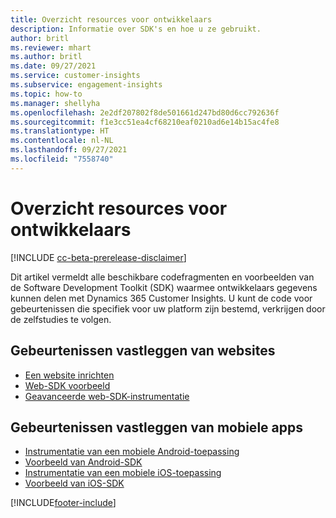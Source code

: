 ```yaml
---
title: Overzicht resources voor ontwikkelaars
description: Informatie over SDK's en hoe u ze gebruikt.
author: britl
ms.reviewer: mhart
ms.author: britl
ms.date: 09/27/2021
ms.service: customer-insights
ms.subservice: engagement-insights
ms.topic: how-to
ms.manager: shellyha
ms.openlocfilehash: 2e2df207802f8de501661d247bd80d6cc792636f
ms.sourcegitcommit: f1e3cc51ea4cf68210eaf0210ad6e14b15ac4fe8
ms.translationtype: HT
ms.contentlocale: nl-NL
ms.lasthandoff: 09/27/2021
ms.locfileid: "7558740"
---
```

# <a name="developer-resources-overview"></a>Overzicht resources voor ontwikkelaars

[!INCLUDE [cc-beta-prerelease-disclaimer](includes/cc-beta-prerelease-disclaimer.md)]

Dit artikel vermeldt alle beschikbare codefragmenten en voorbeelden van de Software Development Toolkit (SDK) waarmee ontwikkelaars gegevens kunnen delen met Dynamics 365 Customer Insights. U kunt de code voor gebeurtenissen die specifiek voor uw platform zijn bestemd, verkrijgen door de zelfstudies te volgen.

## <a name="capture-events-from-websites"></a>Gebeurtenissen vastleggen van websites

- [Een website inrichten](instrument-website.md)
- [Web-SDK voorbeeld](websdk-sample.md)
- [Geavanceerde web-SDK-instrumentatie](advanced-SDK-implementation.md)

## <a name="capture-events-from-mobile-apps"></a>Gebeurtenissen vastleggen van mobiele apps

- [Instrumentatie van een mobiele Android-toepassing](get-started-android.md)
- [Voorbeeld van Android-SDK](androidsdk-sample.md)
- [Instrumentatie van een mobiele iOS-toepassing](get-started-ios.md)
- [Voorbeeld van iOS-SDK](iossdk-sample.md)

[!INCLUDE[footer-include](../includes/footer-banner.md)]
